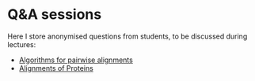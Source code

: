 # Q&A sessions

Here I store anonymised questions from students, to be discussed during lectures:

* [Algorithms for pairwise alignments](algorithm)
* [Alignments of Proteins](protein)
